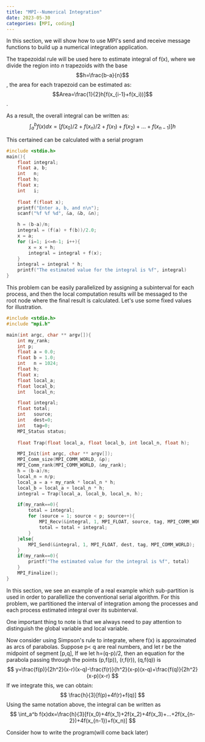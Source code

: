 ```yaml
---
title: "MPI--Numerical Integration"
date: 2023-05-30
categories: [MPI, coding]
---
```

In  this section, we will show how to use MPI's send and receive message functions to build up a numerical integration application.

The trapezoidal rule will be used here to estimate integral of f(x), where we divide the region into *n* trapezoids with the base $$h=\frac{b-a}{n}$$, the area for each trapezoid can be estimated as: $$Area=\frac{1}{2}h[f(x_{i-1}+f(x_i))]$$.

As a result, the overall integral can be written as:
$$
\int_a^b f(x)dx=[f(x_0)/2+f(x_n)/2+f(x_1)+f(x_2)+...+f(x_{n-1})]h
$$

This certained can be calculated with a serial program
```C
#include <stdio.h>
main(){
	float integral;
	float a, b;
	int   n;
	float h;
	float x;
	int   i;
	
	float f(float x);
	printf("Enter a, b, and n\n");
	scanf("%f %f %d", &a, &b, &n);

	h = (b-a)/n;
	integral = (f(a) + f(b))/2.0;
	x = a;
	for (i=1; i<=n-1; i++){
		x = x + h;
		integral = integral + f(x);
	}
	integral = integral * h;
	printf("The estimated value for the integral is %f", integral)
}
```

This problem can be easily parallelized by assigning a subinterval for each process, and then the local computation results will be messaged to the root node where the final result is calculated. Let's use some fixed values for illustration.

```C
#include <stdio.h>
#include "mpi.h"

main(int argc, char ** argv[]){
	int my_rank;
	int p;
	float a = 0.0;
	float b = 1.0;
	int   n = 1024;
	float h;
	float x;
	float local_a;
	float local_b;
	int   local_n;

	float integral;
	float total;
	int   source;
	int   dest=0;
	int   tag=0;
	MPI_Status status;
	
	float Trap(float local_a, float local_b, int local_n, float h);

	MPI_Init(int argc, char ** argv[]);
	MPI_Comm_size(MPI_COMM_WORLD, &p);
	MPI_Comm_rank(MPI_COMM_WORLD, &my_rank);
	h = (b-a)/n;
	local_n = n/p;
	local_a = a + my_rank * local_n * h;
	local_b = local_a + local_n * h;
	integral = Trap(local_a, local_b, local_n, h);

	if(my_rank==0){
		total = integral;
		for (source = 1; source < p; source++){
			MPI_Recv(&integral, 1, MPI_FLOAT, source, tag, MPI_COMM_WORLD, &status);
			total = total + integral;
		}
	}else{
		MPI_Send(&integral, 1, MPI_FLOAT, dest, tag, MPI_COMM_WORLD);
	}
	if(my_rank==0){
		printf("The estimated value for the integral is %f", total)
	}
	MPI_Finalize();
}
```

In this section, we see an example of a real example which sub-partition is used in order to parallellize the conventional serial algorithm. For this problem, we partitioned the interval of integration among the processes and each process estimated integral over its subinterval.

One important thing to note is that we always need to pay attention to distinguish the global variable and local variable.


Now consider using Simpson's rule to integrate, where f(x) is approximated as arcs of parabolas. Suppose p< q are real numbers, and let r be the midpoint of segment \[p,q], If we let h=(q-p)/2, then an equation for the parabola passing through the points (p,f(p)), (r,f(r)), (q,f(q)) is
$$
y=\frac{f(p)}{2h^2}(x-r)(x-q)-\frac{f(r)}{h^2}(x-p)(x-q)+\frac{f(q)}{2h^2}(x-p)(x-r)
$$
If we integrate this, we can obtain:
$$
\frac{h}{3}[f(p)+4f(r)+f(q)]
$$
Using the same notation above, the integral can be written as
$$
\int_a^b f(x)dx=\frac{h}{3}[f(x_0)+4f(x_1)+2f(x_2)+4f(x_3)+...+2f(x_{n-2})+4f(x_{n-1})+f(x_n)]
$$

Consider how to write the program(will come back later)
